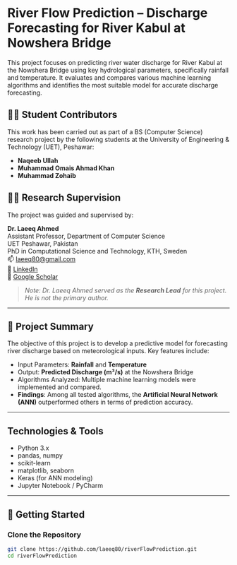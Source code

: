 # River Flow Prediction – Discharge Forecasting for River Kabul at Nowshera Bridge

This project focuses on predicting river water discharge for River Kabul at the Nowshera Bridge using key hydrological parameters, specifically rainfall and temperature. It evaluates and compares various machine learning algorithms and identifies the most suitable model for accurate discharge forecasting.

## 🧑‍🎓 Student Contributors

This work has been carried out as part of a BS (Computer Science) research project by the following students at the University of Engineering & Technology (UET), Peshawar:

- **Naqeeb Ullah**
- **Muhammad Omais Ahmad Khan**
- **Muhammad Zohaib**

## 🧑‍🏫 Research Supervision

The project was guided and supervised by:

**Dr. Laeeq Ahmed**  
Assistant Professor, Department of Computer Science  
UET Peshawar, Pakistan  
PhD in Computational Science and Technology, KTH, Sweden  
📫 [laeeq80@gmail.com](mailto:laeeq80@gmail.com)  
🔗 [LinkedIn](https://linkedin.com/in/laeeq-ahmed)  
🔗 [Google Scholar](https://scholar.google.com/citations?user=vNyxFscAAAAJ&hl=en)

> _Note: Dr. Laeeq Ahmed served as the **Research Lead** for this project. He is not the primary author._

---

## 🧠 Project Summary

The objective of this project is to develop a predictive model for forecasting river discharge based on meteorological inputs. Key features include:

- Input Parameters: **Rainfall** and **Temperature**
- Output: **Predicted Discharge (m³/s)** at the Nowshera Bridge
- Algorithms Analyzed: Multiple machine learning models were implemented and compared.
- **Findings**: Among all tested algorithms, the **Artificial Neural Network (ANN)** outperformed others in terms of prediction accuracy.

---

## Technologies & Tools

- Python 3.x
- pandas, numpy
- scikit-learn
- matplotlib, seaborn
- Keras (for ANN modeling)
- Jupyter Notebook / PyCharm

---

## 🚀 Getting Started

### Clone the Repository

```bash
git clone https://github.com/laeeq80/riverFlowPrediction.git
cd riverFlowPrediction
